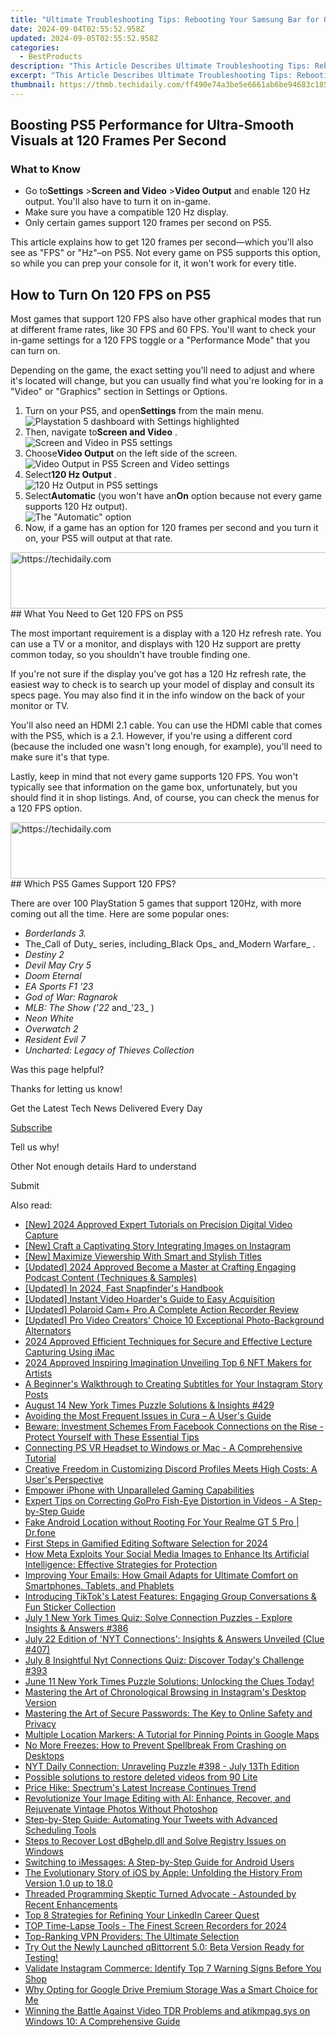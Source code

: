 ```yaml
---
title: "Ultimate Troubleshooting Tips: Rebooting Your Samsung Bar for Optimal Audio Performance"
date: 2024-09-04T02:55:52.958Z
updated: 2024-09-05T02:55:52.958Z
categories:
  - BestProducts
description: "This Article Describes Ultimate Troubleshooting Tips: Rebooting Your Samsung Bar for Optimal Audio Performance"
excerpt: "This Article Describes Ultimate Troubleshooting Tips: Rebooting Your Samsung Bar for Optimal Audio Performance"
thumbnail: https://thmb.techidaily.com/ff490e74a3be5e6661ab6be94683c185117f3752a068534edc41f9892377511a.jpg
---
```


## Boosting PS5 Performance for Ultra-Smooth Visuals at 120 Frames Per Second
### What to Know

* Go to**Settings** \>**Screen and Video** \>**Video Output** and enable 120 Hz output. You'll also have to turn it on in-game.
* Make sure you have a compatible 120 Hz display.
* Only certain games support 120 frames per second on PS5.

 This article explains how to get 120 frames per second—which you'll also see as "FPS" or "Hz"–on PS5\. Not every game on PS5 supports this option, so while you can prep your console for it, it won't work for every title.  

## How to Turn On 120 FPS on PS5

 Most games that support 120 FPS also have other graphical modes that run at different frame rates, like 30 FPS and 60 FPS. You'll want to check your in-game settings for a 120 FPS toggle or a "Performance Mode" that you can turn on.

 Depending on the game, the exact setting you'll need to adjust and where it's located will change, but you can usually find what you're looking for in a "Video" or "Graphics" section in Settings or Options.

1. Turn on your PS5, and open**Settings** from the main menu.  
![Playstation 5 dashboard with Settings highlighted](https://www.lifewire.com/thmb/SgkRTTRVRqbxRg0AJLYr6FWqfG4=/1500x0/filters:no_upscale():max_bytes(150000):strip_icc():format(webp)/how-to-remote-play-ps5-games-on-android-50896111-df8a16a465fe41e7aef3d5ad05b4a7c8.jpg)
2. Then, navigate to**Screen and Video** .  
![Screen and Video in PS5 settings](https://www.lifewire.com/thmb/YCLQ2vGLnavPgpRPNtxhU7n6NFw=/1500x0/filters:no_upscale():max_bytes(150000):strip_icc():format(webp)/Screen-and-Video-Settings-aa8ff277b8254627a1a8c88e1c91f9cf.jpg)
3. Choose**Video Output** on the left side of the screen.  
![Video Output in PS5 Screen and Video settings](https://www.lifewire.com/thmb/Xgk1MNv2WwvyRO7tv2bHEF4oiqo=/1500x0/filters:no_upscale():max_bytes(150000):strip_icc():format(webp)/Video-Output-46b505f379064535ac4977a29faee336.jpg)
4. Select**120 Hz Output** .  
![120 Hz Output in PS5 settings](https://www.lifewire.com/thmb/hxj9hKX_96UCkA07Y8Rzo91hvKo=/1500x0/filters:no_upscale():max_bytes(150000):strip_icc():format(webp)/120-Output-9e18a336656f4caf97cc91724b032df2.jpg)
5. Select**Automatic** (you won't have an**On** option because not every game supports 120 Hz output).  
![The "Automatic" option ](https://www.lifewire.com/thmb/N0N2mbCdwDADtM0UH7Q50TlNT2U=/1500x0/filters:no_upscale():max_bytes(150000):strip_icc():format(webp)/Automatic-8261fa6f79014410bb3948ebcbcac568.jpg)
6. Now, if a game has an option for 120 frames per second and you turn it on, your PS5 will output at that rate.

<!-- affiliate ads begin -->
<a href="https://appsumo.8odi.net/c/5597632/2100542/7443" target="_top" id="2100542">
  <img src="//a.impactradius-go.com/display-ad/7443-2100542" border="0" alt="https://techidaily.com" width="728" height="90"/>
</a>
<img height="0" width="0" src="https://appsumo.8odi.net/i/5597632/2100542/7443" style="position:absolute;visibility:hidden;" border="0" />
<!-- affiliate ads end -->
## What You Need to Get 120 FPS on PS5

 The most important requirement is a display with a 120 Hz refresh rate. You can use a TV or a monitor, and displays with 120 Hz support are pretty common today, so you shouldn't have trouble finding one.

 If you're not sure if the display you've got has a 120 Hz refresh rate, the easiest way to check is to search up your model of display and consult its specs page. You may also find it in the info window on the back of your monitor or TV.

 You'll also need an HDMI 2.1 cable. You can use the HDMI cable that comes with the PS5, which is a 2.1\. However, if you're using a different cord (because the included one wasn't long enough, for example), you'll need to make sure it's that type.

 Lastly, keep in mind that not every game supports 120 FPS. You won't typically see that information on the game box, unfortunately, but you should find it in shop listings. And, of course, you can check the menus for a 120 FPS option.

<!-- affiliate ads begin -->
<a href="https://aligracehair.sjv.io/c/5597632/1886073/19272" target="_top" id="1886073">
  <img src="//a.impactradius-go.com/display-ad/19272-1886073" border="0" alt="https://techidaily.com" width="728" height="90"/>
</a>
<img height="0" width="0" src="https://aligracehair.sjv.io/i/5597632/1886073/19272" style="position:absolute;visibility:hidden;" border="0" />
<!-- affiliate ads end -->
## Which PS5 Games Support 120 FPS?

 There are over 100 PlayStation 5 games that support 120Hz, with more coming out all the time. Here are some popular ones:

* _Borderlands 3._
* The_Call of Duty_ series, including_Black Ops_ and_Modern Warfare_ .
* _Destiny 2_
* _Devil May Cry 5_
* _Doom Eternal_
* _EA Sports F1 '23_
* _God of War: Ragnarok_
* _MLB: The Show ('22_ and_'23_ )
* _Neon White_
* _Overwatch 2_
* _Resident Evil 7_
* _Uncharted: Legacy of Thieves Collection_

Was this page helpful?

Thanks for letting us know!

 Get the Latest Tech News Delivered Every Day

[Subscribe](https://www.lifewire.com/#)

Tell us why!

 Other  Not enough details  Hard to understand

 Submit

<ins class="adsbygoogle"
     style="display:block"
     data-ad-format="autorelaxed"
     data-ad-client="ca-pub-7571918770474297"
     data-ad-slot="1223367746"></ins>



<ins class="adsbygoogle"
     style="display:block"
     data-ad-client="ca-pub-7571918770474297"
     data-ad-slot="8358498916"
     data-ad-format="auto"
     data-full-width-responsive="true"></ins>

<span class="atpl-alsoreadstyle">Also read:</span>
<div><ul>
<li><a href="https://video-screen-grab.techidaily.com/new-2024-approved-expert-tutorials-on-precision-digital-video-capture/"><u>[New] 2024 Approved  Expert Tutorials on Precision Digital Video Capture</u></a></li>
<li><a href="https://extra-lessons.techidaily.com/new-craft-a-captivating-story-integrating-images-on-instagram/"><u>[New] Craft a Captivating Story  Integrating Images on Instagram</u></a></li>
<li><a href="https://extra-approaches.techidaily.com/new-maximize-viewership-with-smart-and-stylish-titles/"><u>[New] Maximize Viewership With Smart and Stylish Titles</u></a></li>
<li><a href="https://fox-links.techidaily.com/updated-2024-approved-become-a-master-at-crafting-engaging-podcast-content-techniques-and-samples/"><u>[Updated] 2024 Approved  Become a Master at Crafting Engaging Podcast Content (Techniques & Samples)</u></a></li>
<li><a href="https://snapchat-videos.techidaily.com/updated-in-2024-fast-snapfinders-handbook/"><u>[Updated] In 2024, Fast Snapfinder's Handbook</u></a></li>
<li><a href="https://facebook-video-footage.techidaily.com/updated-instant-video-hoarders-guide-to-easy-acquisition/"><u>[Updated] Instant Video Hoarder's Guide to Easy Acquisition</u></a></li>
<li><a href="https://extra-support.techidaily.com/updated-polaroid-camplus-pro-a-complete-action-recorder-review/"><u>[Updated] Polaroid Cam+ Pro  A Complete Action Recorder Review</u></a></li>
<li><a href="https://extra-guidance.techidaily.com/updated-pro-video-creators-choice-10-exceptional-photo-background-alternators/"><u>[Updated] Pro Video Creators' Choice  10 Exceptional Photo-Background Alternators</u></a></li>
<li><a href="https://screen-activity-recording.techidaily.com/2024-approved-efficient-techniques-for-secure-and-effective-lecture-capturing-using-imac/"><u>2024 Approved  Efficient Techniques for Secure and Effective Lecture Capturing Using iMac</u></a></li>
<li><a href="https://extra-approaches.techidaily.com/2024-approved-inspiring-imagination-unveiling-top-6-nft-makers-for-artists/"><u>2024 Approved  Inspiring Imagination  Unveiling Top 6 NFT Makers for Artists</u></a></li>
<li><a href="https://tech-recovery.techidaily.com/a-beginners-walkthrough-to-creating-subtitles-for-your-instagram-story-posts/"><u>A Beginner's Walkthrough to Creating Subtitles for Your Instagram Story Posts</u></a></li>
<li><a href="https://tech-recovery.techidaily.com/august-14-new-york-times-puzzle-solutions-and-insights-429/"><u>August 14 New York Times Puzzle Solutions & Insights #429</u></a></li>
<li><a href="https://hardware-tips.techidaily.com/avoiding-the-most-frequent-issues-in-cura-a-users-guide/"><u>Avoiding the Most Frequent Issues in Cura – A User's Guide</u></a></li>
<li><a href="https://tech-recovery.techidaily.com/beware-investment-schemes-from-facebook-connections-on-the-rise-protect-yourself-with-these-essential-tips/"><u>Beware: Investment Schemes From Facebook Connections on the Rise - Protect Yourself with These Essential Tips</u></a></li>
<li><a href="https://tech-recovery.techidaily.com/connecting-ps-vr-headset-to-windows-or-mac-a-comprehensive-tutorial/"><u>Connecting PS VR Headset to Windows or Mac - A Comprehensive Tutorial</u></a></li>
<li><a href="https://tech-recovery.techidaily.com/creative-freedom-in-customizing-discord-profiles-meets-high-costs-a-users-perspective/"><u>Creative Freedom in Customizing Discord Profiles Meets High Costs: A User's Perspective</u></a></li>
<li><a href="https://games-able.techidaily.com/empower-iphone-with-unparalleled-gaming-capabilities/"><u>Empower iPhone with Unparalleled Gaming Capabilities</u></a></li>
<li><a href="https://blog-min.techidaily.com/expert-tips-on-correcting-gopro-fish-eye-distortion-in-videos-a-step-by-step-guide/"><u>Expert Tips on Correcting GoPro Fish-Eye Distortion in Videos - A Step-by-Step Guide</u></a></li>
<li><a href="https://android-location.techidaily.com/fake-android-location-without-rooting-for-your-realme-gt-5-pro-drfone-by-drfone-virtual/"><u>Fake Android Location without Rooting For Your Realme GT 5 Pro | Dr.fone</u></a></li>
<li><a href="https://desktop-recording.techidaily.com/first-steps-in-gamified-editing-software-selection-for-2024/"><u>First Steps in Gamified Editing Software Selection for 2024</u></a></li>
<li><a href="https://tech-recovery.techidaily.com/how-meta-exploits-your-social-media-images-to-enhance-its-artificial-intelligence-effective-strategies-for-protection/"><u>How Meta Exploits Your Social Media Images to Enhance Its Artificial Intelligence: Effective Strategies for Protection</u></a></li>
<li><a href="https://tech-recovery.techidaily.com/improving-your-emails-how-gmail-adapts-for-ultimate-comfort-on-smartphones-tablets-and-phablets/"><u>Improving Your Emails: How Gmail Adapts for Ultimate Comfort on Smartphones, Tablets, and Phablets</u></a></li>
<li><a href="https://tech-recovery.techidaily.com/introducing-tiktoks-latest-features-engaging-group-conversations-and-fun-sticker-collection/"><u>Introducing TikTok's Latest Features: Engaging Group Conversations & Fun Sticker Collection</u></a></li>
<li><a href="https://tech-recovery.techidaily.com/july-1-new-york-times-quiz-solve-connection-puzzles-explore-insights-and-answers-386/"><u>July 1 New York Times Quiz: Solve Connection Puzzles - Explore Insights & Answers #386</u></a></li>
<li><a href="https://tech-recovery.techidaily.com/july-22-edition-of-nyt-connections-insights-and-answers-unveiled-clue-407/"><u>July 22 Edition of 'NYT Connections': Insights & Answers Unveiled (Clue #407)</u></a></li>
<li><a href="https://tech-recovery.techidaily.com/july-8-insightful-nyt-connections-quiz-discover-todays-challenge-393/"><u>July 8 Insightful Nyt Connections Quiz: Discover Today's Challenge #393</u></a></li>
<li><a href="https://tech-recovery.techidaily.com/june-11-new-york-times-puzzle-solutions-unlocking-the-clues-today/"><u>June 11 New York Times Puzzle Solutions: Unlocking the Clues Today!</u></a></li>
<li><a href="https://tech-recovery.techidaily.com/mastering-the-art-of-chronological-browsing-in-instagrams-desktop-version/"><u>Mastering the Art of Chronological Browsing in Instagram's Desktop Version</u></a></li>
<li><a href="https://tech-recovery.techidaily.com/mastering-the-art-of-secure-passwords-the-key-to-online-safety-and-privacy/"><u>Mastering the Art of Secure Passwords: The Key to Online Safety and Privacy</u></a></li>
<li><a href="https://tech-recovery.techidaily.com/multiple-location-markers-a-tutorial-for-pinning-points-in-google-maps/"><u>Multiple Location Markers: A Tutorial for Pinning Points in Google Maps</u></a></li>
<li><a href="https://win-able.techidaily.com/no-more-freezes-how-to-prevent-spellbreak-from-crashing-on-desktops/"><u>No More Freezes: How to Prevent Spellbreak From Crashing on Desktops</u></a></li>
<li><a href="https://tech-recovery.techidaily.com/nyt-daily-connection-unraveling-puzzle-398-july-13th-edition/"><u>NYT Daily Connection: Unraveling Puzzle #398 - July 13Th Edition</u></a></li>
<li><a href="https://review-topics.techidaily.com/possible-solutions-to-restore-deleted-videos-from-90-lite-by-fonelab-android-recover-video/"><u>Possible solutions to restore deleted videos from 90 Lite</u></a></li>
<li><a href="https://tech-recovery.techidaily.com/price-hike-spectrums-latest-increase-continues-trend/"><u>Price Hike: Spectrum's Latest Increase Continues Trend</u></a></li>
<li><a href="https://tech-recovery.techidaily.com/revolutionize-your-image-editing-with-ai-enhance-recover-and-rejuvenate-vintage-photos-without-photoshop/"><u>Revolutionize Your Image Editing with AI: Enhance, Recover, and Rejuvenate Vintage Photos Without Photoshop</u></a></li>
<li><a href="https://tech-recovery.techidaily.com/step-by-step-guide-automating-your-tweets-with-advanced-scheduling-tools/"><u>Step-by-Step Guide: Automating Your Tweets with Advanced Scheduling Tools</u></a></li>
<li><a href="https://tech-recovery.techidaily.com/steps-to-recover-lost-dbghelpdll-and-solve-registry-issues-on-windows/"><u>Steps to Recover Lost dBghelp.dll and Solve Registry Issues on Windows</u></a></li>
<li><a href="https://tech-recovery.techidaily.com/switching-to-imessages-a-step-by-step-guide-for-android-users/"><u>Switching to iMessages: A Step-by-Step Guide for Android Users</u></a></li>
<li><a href="https://tech-recovery.techidaily.com/the-evolutionary-story-of-ios-by-apple-unfolding-the-history-from-version-10-up-to-180/"><u>The Evolutionary Story of iOS by Apple: Unfolding the History From Version 1.0 up to 18.0</u></a></li>
<li><a href="https://tech-recovery.techidaily.com/threaded-programming-skeptic-turned-advocate-astounded-by-recent-enhancements/"><u>Threaded Programming Skeptic Turned Advocate - Astounded by Recent Enhancements</u></a></li>
<li><a href="https://tech-recovery.techidaily.com/top-8-strategies-for-refining-your-linkedin-career-quest/"><u>Top 8 Strategies for Refining Your LinkedIn Career Quest</u></a></li>
<li><a href="https://screen-sharing-recording.techidaily.com/top-time-lapse-tools-the-finest-screen-recorders-for-2024/"><u>TOP Time-Lapse Tools - The Finest Screen Recorders for 2024</u></a></li>
<li><a href="https://tech-recovery.techidaily.com/top-ranking-vpn-providers-the-ultimate-selection/"><u>Top-Ranking VPN Providers: The Ultimate Selection</u></a></li>
<li><a href="https://tech-recovery.techidaily.com/try-out-the-newly-launched-qbittorrent-50-beta-version-ready-for-testing/"><u>Try Out the Newly Launched qBittorrent 5.0: Beta Version Ready for Testing!</u></a></li>
<li><a href="https://tech-recovery.techidaily.com/validate-instagram-commerce-identify-top-7-warning-signs-before-you-shop/"><u>Validate Instagram Commerce: Identify Top 7 Warning Signs Before You Shop</u></a></li>
<li><a href="https://tech-recovery.techidaily.com/why-opting-for-google-drive-premium-storage-was-a-smart-choice-for-me/"><u>Why Opting for Google Drive Premium Storage Was a Smart Choice for Me</u></a></li>
<li><a href="https://blue-screen-error.techidaily.com/winning-the-battle-against-video-tdr-problems-and-atikmpagsys-on-windows-10-a-comprehensive-guide/"><u>Winning the Battle Against Video TDR Problems and atikmpag.sys on Windows 10: A Comprehensive Guide</u></a></li>
</ul></div>
